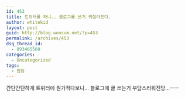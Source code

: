 ```yaml
---
id: 453
title: 트위터를 하니.. 블로그를 쓰기 귀찮아진다.
author: whitekid
layout: post
guid: http://blog.woosum.net/?p=453
permalink: /archives/453
dsq_thread_id:
  - 893465560
categories:
  - Uncategorized
tags:
  - 잡담
---
```

간단간단하게 트위터에 뭔가적다보니... 블로그에 글 쓰는거 부담스러워진당...ㅡㅡ